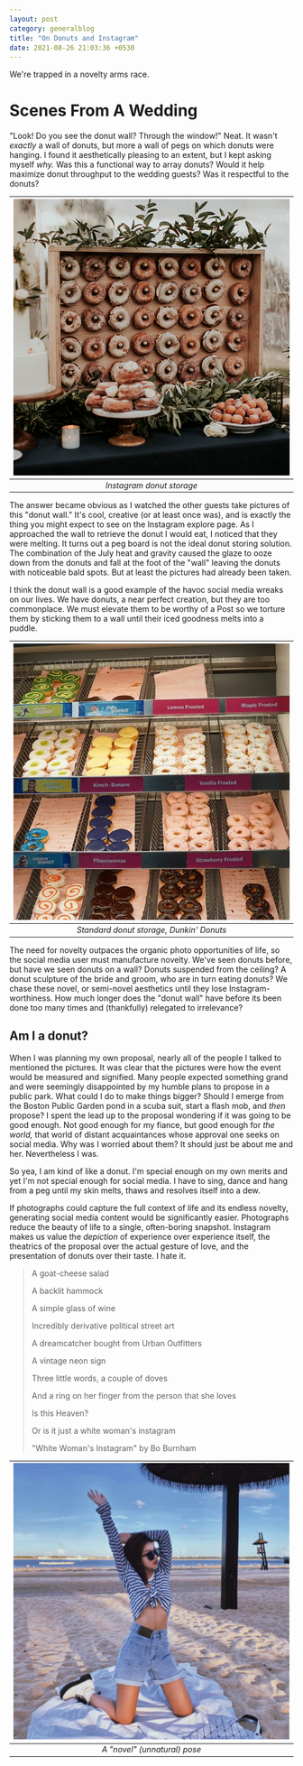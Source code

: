 ```yaml
---
layout: post
category: generalblog
title: "On Donuts and Instagram"
date: 2021-08-26 21:03:36 +0530
---
```


We're trapped in a novelty arms race.

# Scenes From A Wedding

"Look! Do you see the donut wall? Through the window!" Neat. It wasn't _exactly_ a wall of donuts, but more a wall of pegs on which donuts were hanging. I found it aesthetically pleasing to an extent, but I kept asking myself _why._ Was this a functional way to array donuts? Would it help maximize donut throughput to the wedding guests? Was it respectful to the donuts?

| ![Instagram donut storage](/assets/donut_wall.png) |
| :------------------------------------------------: |
|             _Instagram donut storage_              |

The answer became obvious as I watched the other guests take pictures of this "donut wall." It's cool, creative (or at least once was), and is exactly the thing you might expect to see on the Instagram explore page. As I approached the wall to retrieve the donut I would eat, I noticed that they were melting. It turns out a peg board is not the ideal donut storing solution. The combination of the July heat and gravity caused the glaze to ooze down from the donuts and fall at the foot of the "wall" leaving the donuts with noticeable bald spots. But at least the pictures had already been taken.

I think the donut wall is a good example of the havoc social media wreaks on our lives. We have donuts, a near perfect creation, but they are too commonplace. We must elevate them to be worthy of a Post so we torture them by sticking them to a wall until their iced goodness melts into a puddle.

| ![Standard donut storage, Dunkin' Donuts](/assets/conventional_donuts.png) |
| :------------------------------------------------------------------------: |
|                  _Standard donut storage, Dunkin' Donuts_                  |

The need for novelty outpaces the organic photo opportunities of life, so the social media user must manufacture novelty. We've seen donuts before, but have we seen donuts on a wall? Donuts suspended from the ceiling? A donut sculpture of the bride and groom, who are in turn eating donuts? We chase these novel, or semi-novel aesthetics until they lose Instagram-worthiness. How much longer does the "donut wall" have before its been done too many times and (thankfully) relegated to irrelevance?

## Am I a donut?

When I was planning my own proposal, nearly all of the people I talked to mentioned the pictures. It was clear that the pictures were how the event would be measured and signified. Many people expected something grand and were seemingly disappointed by my humble plans to propose in a public park. What could I do to make things bigger? Should I emerge from the Boston Public Garden pond in a scuba suit, start a flash mob, and _then_ propose? I spent the lead up to the proposal wondering if it was going to be good enough. Not good enough for my fiance, but good enough for _the world,_ that world of distant acquaintances whose approval one seeks on social media. Why was I worried about them? It should just be about me and her. Nevertheless I was.

So yea, I am kind of like a donut. I'm special enough on my own merits and yet I'm not special enough for social media. I have to sing, dance and hang from a peg until my skin melts, thaws and resolves itself into a dew.

If photographs could capture the full context of life and its endless novelty, generating social media content would be significantly easier. Photographs reduce the beauty of life to a single, often-boring snapshot. Instagram makes us value the _depiction_ of experience over experience itself, the theatrics of the proposal over the actual gesture of love, and the presentation of donuts over their taste. I hate it.

> A goat-cheese salad
>
> A backlit hammock
>
> A simple glass of wine
>
> Incredibly derivative political street art
>
> A dreamcatcher bought from Urban Outfitters
>
> A vintage neon sign
>
> Three little words, a couple of doves
>
> And a ring on her finger from the person that she loves
>
> Is this Heaven?
>
> Or is it just a white woman's instagram
>
> "White Woman's Instagram" by Bo Burnham

| ![A "novel" (unnatural) pose](/assets/basic_girl.png) |
| :---------------------------------------------------: |
|             _A "novel" (unnatural) pose_              |
